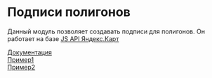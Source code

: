Подписи полигонов
===================

Данный модуль позволяет создавать подписи для полигонов.
Он работает на базе [JS API Яндекс.Карт](https://tech.yandex.ru/maps/doc/jsapi/2.1/quick-start/tasks/quick-start-docpage/)

[Документация](/docs/README.md)</br>
[Пример1](https://dondiego4697.github.io/polylabel/docs/example-text/index.html)</br>
[Пример2](https://dondiego4697.github.io/polylabel/docs/example-img/index.html)</br>